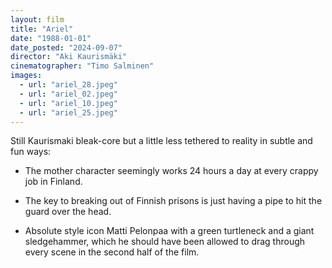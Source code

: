 ```yaml
---
layout: film
title: "Ariel"
date: "1988-01-01"
date_posted: "2024-09-07"
director: "Aki Kaurismäki"
cinematographer: "Timo Salminen"
images:
  - url: "ariel_28.jpeg"
  - url: "ariel_02.jpeg"
  - url: "ariel_10.jpeg"
  - url: "ariel_25.jpeg"
---
```


Still Kaurismaki bleak-core but a little less tethered to reality in subtle and fun ways: 

- The mother character seemingly works 24 hours a day at every crappy job in Finland.

- The key to breaking out of Finnish prisons is just having a pipe to hit the guard over the head.

- Absolute style icon Matti Pelonpaa with a green turtleneck and a giant sledgehammer, which he should have been allowed to drag through every scene in the second half of the film.
